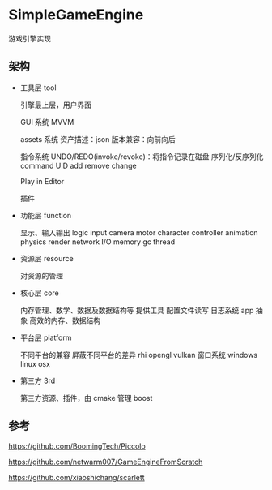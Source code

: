 
# SimpleGameEngine

游戏引擎实现

## 架构

- 工具层 tool

    引擎最上层，用户界面

    GUI 系统
        MVVM

    assets 系统
        资产描述：json
        版本兼容：向前向后

    指令系统
        UNDO/REDO(invoke/revoke)：将指令记录在磁盘
        序列化/反序列化
        command UID
        add
        remove
        change
    
    Play in Editor

    插件

- 功能层 function

    显示、输入输出
    logic
    input
    camera
    motor
    character controller
    animation
    physics
    render
    network
    I/O
    memory gc
    thread

- 资源层 resource

    对资源的管理

- 核心层 core

    内存管理、数学、数据及数据结构等
    提供工具
    配置文件读写
    日志系统
    app 抽象
    高效的内存、数据结构

- 平台层 platform

    不同平台的兼容
    屏蔽不同平台的差异
    rhi
        opengl
        vulkan
    窗口系统
        windows
        linux
        osx

- 第三方 3rd

    第三方资源、插件，由 cmake 管理
    boost

## 参考

https://github.com/BoomingTech/Piccolo

https://github.com/netwarm007/GameEngineFromScratch

https://github.com/xiaoshichang/scarlett
